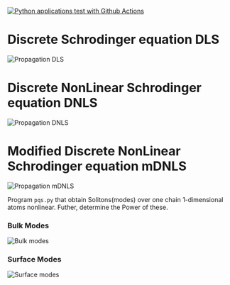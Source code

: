 [![Python applications test with Github Actions](https://github.com/cristianBMJ/DNLS/actions/workflows/testing_cl.yml/badge.svg)](https://github.com/cristianBMJ/DNLS/actions/workflows/testing_cl.yml)

# Discrete  Schrodinger equation DLS


![Propagation DLS](/../main/images/DLS.png)




# Discrete NonLinear Schrodinger equation DNLS


![Propagation DNLS](/../main/images/DNLS.png)


# Modified Discrete NonLinear Schrodinger equation mDNLS


![Propagation mDNLS](/../main/images/mDNLS.png)


Program `pqs.py` that obtain Solitons(modes)  over one chain 1-dimensional atoms nonlinear. Futher, determine  the Power of these.


### Bulk Modes

![Bulk modes](/../main/images/modesBulk.png)

### Surface Modes


![Surface modes](../main/images/modeSurface2021-04-09.png)
